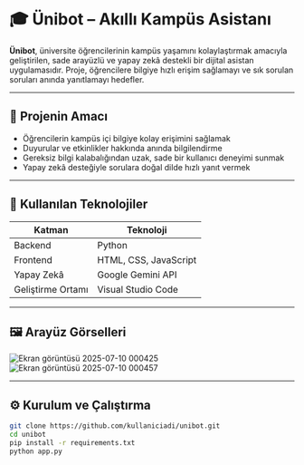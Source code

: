 # 🎓 Ünibot – Akıllı Kampüs Asistanı

**Ünibot**, üniversite öğrencilerinin kampüs yaşamını kolaylaştırmak amacıyla geliştirilen, sade arayüzlü ve yapay zekâ destekli bir dijital asistan uygulamasıdır. Proje, öğrencilere bilgiye hızlı erişim sağlamayı ve sık sorulan soruları anında yanıtlamayı hedefler.

---

## 📌 Projenin Amacı

- Öğrencilerin kampüs içi bilgiye kolay erişimini sağlamak  
- Duyurular ve etkinlikler hakkında anında bilgilendirme  
- Gereksiz bilgi kalabalığından uzak, sade bir kullanıcı deneyimi sunmak  
- Yapay zekâ desteğiyle sorulara doğal dilde hızlı yanıt vermek  

---

## 🤖 Kullanılan Teknolojiler

| Katman | Teknoloji |
|--------|-----------|
| Backend | Python |
| Frontend | HTML, CSS, JavaScript |
| Yapay Zekâ | Google Gemini API |
| Geliştirme Ortamı | Visual Studio Code |

---

## 🖼️ Arayüz Görselleri


 ![Ekran görüntüsü 2025-07-10 000425](https://github.com/user-attachments/assets/b0650f7e-a512-4258-b9c4-f555781d2d15)
 ![Ekran görüntüsü 2025-07-10 000457](https://github.com/user-attachments/assets/bf31d0a8-6512-4e4e-92ca-f9b3b07de4da)



---

## ⚙️ Kurulum ve Çalıştırma

```bash
git clone https://github.com/kullaniciadi/unibot.git
cd unibot
pip install -r requirements.txt
python app.py


